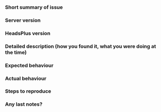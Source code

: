 ### Short summary of issue

### Server version

### HeadsPlus version

### Detailed description (how you found it, what you were doing at the time)

### Expected behaviour

### Actual behaviour

### Steps to reproduce

### Any last notes?
